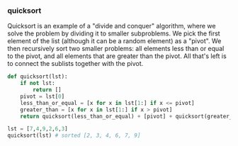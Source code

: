 ### quicksort

Quicksort is an example of a "divide and conquer" algorithm, where we solve the problem
by dividing it to smaller subproblems.
We pick the first element of the list (although it can be a random element) as a "pivot".
We then recursively sort two smaller problems: all elements less than or equal to the pivot,
and all elements that are greater than the pivot. All that's left is to connect the sublists
together with the pivot.

```py
def quicksort(lst):
    if not lst:
        return []
    pivot = lst[0]
    less_than_or_equal = [x for x in lst[1:] if x <= pivot]
    greater_than = [x for x in lst[1:] if x > pivot]
    return quicksort(less_than_or_equal) + [pivot] + quicksort(greater_than)
```

```py
lst = [7,4,9,2,6,3]
quicksort(lst) # sorted [2, 3, 4, 6, 7, 9]
```
